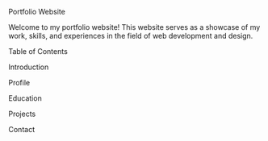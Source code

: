Portfolio Website

Welcome to my portfolio website! This website serves as a showcase of my work, skills, and experiences in the field of web development and design.

Table of Contents

Introduction

Profile

Education

Projects

Contact
